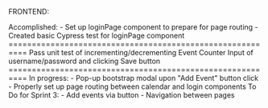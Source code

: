 FRONTEND:

   Accomplished:
    - Set up loginPage component to prepare for page routing
    - Created basic Cypress test for loginPage component
         ==========================================================
         Pass unit test of incrementing/decrementing Event Counter
         Input of username/password and clicking Save button
         ==========================================================
   In progress:
    - Pop-up bootstrap modal upon "Add Event" button click
    - Properly set up page routing between calendar and login components
   To Do for Sprint 3: 
    - Add events via button
    - Navigation between pages
    
